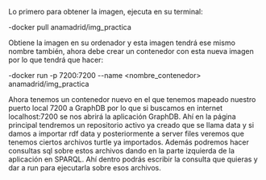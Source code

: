 Lo primero para obtener la imagen, ejecuta en su terminal:

-docker pull anamadrid/img_practica 

Obtiene la imagen en su ordenador y esta imagen tendrá ese mismo nombre también, ahora debe crear un contenedor con esta nueva imagen por lo que tendrá que hacer:

-docker run -p 7200:7200 --name <nombre_contenedor> anamadrid/img_practica

Ahora tenemos un contenedor nuevo en el que tenemos mapeado nuestro puerto local 7200 a GraphDB por lo que si buscamos en internet localhost:7200 se nos abrirá la aplicación GraphDB. Ahí en la página principal tendremos un repositorio activo ya creado que se llama data y si damos a importar rdf data y posteriormente a server files veremos que tenemos ciertos archivos turtle ya importados. Además podremos hacer consultas sql sobre estos archivos dando en la parte izquierda de la aplicación en SPARQL. Ahí dentro podrás escribir la consulta que quieras y dar a run para ejecutarla sobre esos archivos. 
